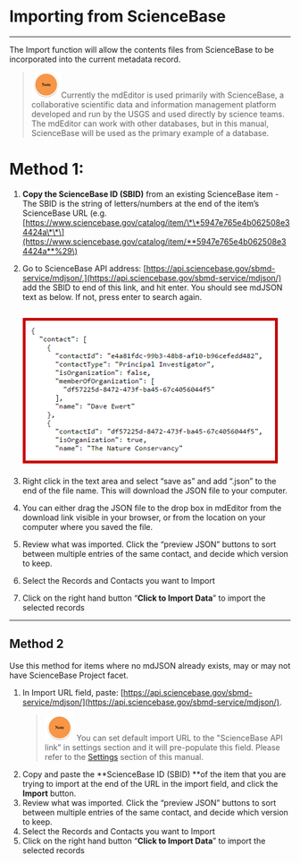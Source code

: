 # Importing from ScienceBase

---

The Import function will allow the contents files from ScienceBase to be incorporated into the current metadata record.

> ![](/assets/note_small.png)Currently the mdEditor is used primarily with ScienceBase, a collaborative scientific data and information management platform developed and run by the USGS and used directly by science teams. The mdEditor can work with other databases, but in this manual, ScienceBase will be used as the primary example of a database.

# Method 1:

1. **Copy the ScienceBase ID \(SBID\)** from an existing ScienceBase item 
   -The SBID is the string of letters/numbers at the end of the item’s ScienceBase URL \(e.g. [https://www.sciencebase.gov/catalog/item/\*\*5947e765e4b062508e34424a\*\*\](https://www.sciencebase.gov/catalog/item/**5947e765e4b062508e34424a**%29\)
2. Go to ScienceBase API address: [https://api.sciencebase.gov/sbmd-service/mdjson/,](https://api.sciencebase.gov/sbmd-service/mdjson/) add the SBID to end of this link, and hit enter. You should see mdJSON text as below.  If not, press enter to search again.

   ## ![](/assets/raw_text_screenshot.png)

3. Right click in the text area and select “save as” and add “.json” to the end of the file name. This will download the JSON file to your computer.

4. You can either drag the JSON file to the drop box in mdEditor from the download link visible in your browser, or from the location on your computer where you saved the file.

5. Review what was imported. Click the “preview JSON” buttons to sort between multiple entries of the same contact, and decide which version to keep.

6. Select the Records and Contacts you want to Import

7. Click on the right hand button “**Click to Import Data**” to import the selected records

---

## Method 2

Use this method for items where no mdJSON already exists, may or may not have ScienceBase Project facet.

1. In Import URL field, paste: [https://api.sciencebase.gov/sbmd-service/mdjson/](https://api.sciencebase.gov/sbmd-service/mdjson/).
   > ![](/assets/note_small.png) You can set default import URL to the "ScienceBase API link" in settings section and it will pre-populate this field. Please refer to the [Settings](/settings.md) section of this manual.
2. Copy and paste the **ScienceBase ID \(SBID\) **of the item that you are trying to import at the end of the URL in the import field, and click the **Import** button.
3. Review what was imported. Click the “preview JSON” buttons to sort between multiple entries of the same contact, and decide which version to keep. 
4. Select the Records and Contacts you want to Import
5. Click on the right hand button “**Click to Import Data**” to import the selected records



